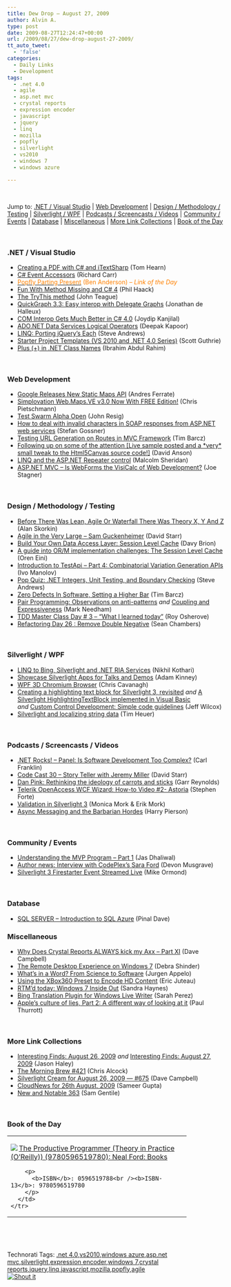 ```yaml
---
title: Dew Drop – August 27, 2009
author: Alvin A.
type: post
date: 2009-08-27T12:24:47+00:00
url: /2009/08/27/dew-drop-august-27-2009/
tt_auto_tweet:
  - 'false'
categories:
  - Daily Links
  - Development
tags:
  - .net 4.0
  - agile
  - asp.net mvc
  - crystal reports
  - expression encoder
  - javascript
  - jquery
  - linq
  - mozilla
  - popfly
  - silverlight
  - vs2010
  - windows 7
  - windows azure

---
```

&#160;

Jump to: [.NET / Visual Studio][1] | [Web Development][2] | [Design / Methodology / Testing][3] | [Silverlight / WPF][4] | [Podcasts / Screencasts / Videos][5] | [Community / Events][6] | [Database][7] | [Miscellaneous][8] | [More Link Collections][9] | [Book of the Day][10] 

&#160;

### <a name="dotnet"></a>.NET / Visual Studio

  * [Creating a PDF with C# and iTextSharp][11] (Tom Hearn)
  * [C# Event Accessors][12] (Richard Carr)
  * [<font color="#ff8000">Popfly Parting Present</font>][13] <font color="#ff8000">(Ben Anderson) <em>– Link of the Day</em></font>
  * [Fun With Method Missing and C# 4][14] (Phil Haack)
  * [The TryThis method][15] (John Teague)
  * [QuickGraph 3.3: Easy interop with Delegate Graphs][16] (Jonathan de Halleux)
  * [COM Interop Gets Much Better in C# 4.0][17] (Joydip Kanjilal)
  * [ADO.NET Data Services Logical Operators][18] (Deepak Kapoor)
  * [LINQ: Porting jQuery’s Each][19] (Steve Andrews)
  * [Starter Project Templates (VS 2010 and .NET 4.0 Series)][20] (Scott Guthrie)
  * [Plus (+) in .NET Class Names][21] (Ibrahim Abdul Rahim)

&#160;

### <a name="web"></a>Web Development

  * [Google Releases New Static Maps API][22] (Andres Ferrate)
  * [Simplovation Web.Maps.VE v3.0 Now With FREE Edition!][23] (Chris Pietschmann)
  * [Test Swarm Alpha Open][24] (John Resig)
  * [How to deal with invalid characters in SOAP responses from ASP.NET web services][25] (Stefan Gossner)
  * [Testing URL Generation on Routes in MVC Framework][26] (Tim Barcz)
  * [Following up on some of the attention [Live sample posted and a \*very\* small tweak to the Html5Canvas source code!]][27] (David Anson)
  * [LINQ and the ASP.NET Repeater control][28] (Malcolm Sheridan)
  * [ASP.NET MVC &#8211; Is WebForms the VisiCalc of Web Development?][29] (Joe Stagner)

&#160;

### <a name="design"></a>Design / Methodology / Testing

  * [Before There Was Lean, Agile Or Waterfall There Was Theory X, Y And Z][30] (Alan Skorkin)
  * [Agile in the Very Large – Sam Guckenheimer][31] (David Starr)
  * [Build Your Own Data Access Layer: Session Level Cache][32] (Davy Brion)
  * [A guide into OR/M implementation challenges: The Session Level Cache][33] (Oren Eini)
  * [Introduction to TestApi – Part 4: Combinatorial Variation Generation APIs][34] (Ivo Manolov)
  * [Pop Quiz: .NET Integers, Unit Testing, and Boundary Checking][35] (Steve Andrews)
  * [Zero Defects In Software, Setting a Higher Bar][36] (Tim Barcz)
  * [Pair Programming: Observations on anti-patterns][37] _and_&#160;[Coupling and Expressiveness][38] (Mark Needham)
  * [TDD Master Class Day # 3 – “What I learned today”][39] (Roy Osherove)
  * [Refactoring Day 26 : Remove Double Negative][40] (Sean Chambers)

&#160;

### <a name="silverlight"></a>Silverlight / WPF

  * [LINQ to Bing, Silverlight and .NET RIA Services][41] (Nikhil Kothari)
  * [Showcase Silverlight Apps for Talks and Demos][42] (Adam Kinney)
  * [WPF 3D Chromium Browser][43] (Chris Cavanagh)
  * [Creating a highlighting text block for Silverlight 3, revisited][44] _and_&#160;[A Silverlight HighlightingTextBlock implemented in Visual Basic][45] _and_&#160;[Custom Control Development: Simple code guidelines][46] (Jeff Wilcox)
  * [Silverlight and localizing string data][47] (Tim Heuer)

&#160;

### <a name="podcasts"></a>Podcasts / Screencasts / Videos

  * [.NET Rocks! &#8211; Panel: Is Software Development Too Complex?][48] (Carl Franklin)
  * [Code Cast 30 – Story Teller with Jeremy Miller][49] (David Starr)
  * [Dan Pink: Rethinking the ideology of carrots and sticks][50] (Garr Reynolds)
  * [Telerik OpenAccess WCF Wizard: How-to Video #2- Astoria][51] (Stephen Forte)
  * [Validation in Silverlight 3][52] (Monica Mork & Erik Mork)
  * [Async Messaging and the Barbarian Hordes][53] (Harry Pierson)

&#160;

### <a name="events"></a>Community / Events

  * [Understanding the MVP Program &#8211; Part 1][54] (Jas Dhaliwal)
  * [Author news: Interview with CodePlex’s Sara Ford][55] (Devon Musgrave)
  * [Silverlight 3 Firestarter Event Streamed Live][56] (Mike Ormond)

&#160;

### <a name="db"></a>Database

  * [SQL SERVER – Introduction to SQL Azure][57] (Pinal Dave)

<a name="sp"></a>

### <a name="misc"></a>Miscellaneous

  * [Why Does Crystal Reports ALWAYS kick my Axx &#8211; Part XI][58] (Dave Campbell)
  * [The Remote Desktop Experience on Windows 7][59] (Debra Shinder)
  * [What&#8217;s in a Word? From Science to Software][60] (Jurgen Appelo)
  * [Using the XBox360 Preset to Encode HD Content][61] (Eric Juteau)
  * [RTM’d today: Windows 7 Inside Out][62] (Sandra Haynes)
  * [Bing Translation Plugin for Windows Live Writer][63] (Sarah Perez)
  * [Apple&#8217;s culture of lies, Part 2: A different way of looking at it][64] (Paul Thurrott)

&#160;

### <a name="links"></a>More Link Collections

  * [Interesting Finds: August 26, 2009][65] _and_&#160;[Interesting Finds: August 27, 2009][66] (Jason Haley)
  * [The Morning Brew #421][67] (Chris Alcock)
  * [Silverlight Cream for August 26, 2009 &#8212; #675][68] (Dave Campbell)
  * [CloudNews for 26th August, 2009][69] (Sameer Gupta)
  * [New and Notable 363][70] (Sam Gentile)

&#160;

### <a name="book"></a>Book of the Day

<div style="padding-bottom: 0px; margin: 0px; padding-left: 0px; padding-right: 0px; display: inline; float: none; padding-top: 0px" id="scid:7dc1bd33-94bd-46fd-a20b-0131235bcd47:309d7009-76f0-455f-ac4b-de11fb58b9f2" class="wlWriterSmartContent">
  <table cellspacing="0" cellpadding="2" width="400" border="0" unselectable="on">
    <tr>
      <td valign="top" width="400">
        <p>
          <a title="The Productive Programmer (Theory in Practice (O'Reilly)) (9780596519780): Neal Ford: Books" href="http://www.amazon.com/exec/obidos/ASIN/0596519788/alvinashcraft-20"><img data-recalc-dims="1" decoding="async" src="https://i0.wp.com/images.amazon.com/images/P/0596519788.01.MZZZZZZZ.jpg?w=660" border="0" align="left" style="float:left" />The Productive Programmer (Theory in Practice (O&#8217;Reilly)) (9780596519780): Neal Ford: Books</a>
        </p>
        
        <p>
          <b>ISBN</b>: 0596519788<br /><b>ISBN-13</b>: 9780596519780
        </p>
      </td>
    </tr>
  </table>
</div>

&#160;

<div style="padding-bottom: 0px; margin: 0px; padding-left: 0px; padding-right: 0px; display: inline; float: none; padding-top: 0px" id="scid:C16BAC14-9A3D-4c50-9394-FBFEF7A93539:1f763915-5b0e-498b-a419-d9535b1c6170" class="wlWriterSmartContent">
  <!--dotnetkickit-->
</div>

&#160;

<div style="padding-bottom: 0px; margin: 0px; padding-left: 0px; padding-right: 0px; display: inline; float: none; padding-top: 0px" id="scid:0767317B-992E-4b12-91E0-4F059A8CECA8:7e95b1e3-2be5-4e5c-a29a-753f7396a0aa" class="wlWriterSmartContent">
  Technorati Tags: <a href="http://technorati.com/tags/.net+4.0" rel="tag">.net 4.0</a>,<a href="http://technorati.com/tags/vs2010" rel="tag">vs2010</a>,<a href="http://technorati.com/tags/windows+azure" rel="tag">windows azure</a>,<a href="http://technorati.com/tags/asp.net+mvc" rel="tag">asp.net mvc</a>,<a href="http://technorati.com/tags/silverlight" rel="tag">silverlight</a>,<a href="http://technorati.com/tags/expression+encoder" rel="tag">expression encoder</a>,<a href="http://technorati.com/tags/windows+7" rel="tag">windows 7</a>,<a href="http://technorati.com/tags/crystal+reports" rel="tag">crystal reports</a>,<a href="http://technorati.com/tags/jquery" rel="tag">jquery</a>,<a href="http://technorati.com/tags/linq" rel="tag">linq</a>,<a href="http://technorati.com/tags/javascript" rel="tag">javascript</a>,<a href="http://technorati.com/tags/mozilla" rel="tag">mozilla</a>,<a href="http://technorati.com/tags/popfly" rel="tag">popfly</a>,<a href="http://technorati.com/tags/agile" rel="tag">agile</a>
</div>

<div class="wlWriterHeaderFooter" style="margin:0px; padding:0px 0px 0px 0px;">
  <div class="shoutIt">
    <a rev="vote-for" href="http://dotnetshoutout.com/Submit?url=http%3a%2f%2fwww.alvinashcraft.com%2f2009%2f08%2f27%2fdew-drop-august-27-2009%2f&title=Dew+Drop+-+August+27%2c+2009"><img decoding="async" alt="Shout it" src="http://dotnetshoutout.com/image.axd?url=https://morningdew-bpc6g3a0fgaxdxcu.eastus2-01.azurewebsites.net/2009/08/27/dew-drop-august-27-2009/" style="border:0px" /></a>
  </div>
</div>

 [1]: https://morningdew-bpc6g3a0fgaxdxcu.eastus2-01.azurewebsites.net/#dotnet
 [2]: https://morningdew-bpc6g3a0fgaxdxcu.eastus2-01.azurewebsites.net/#web
 [3]: https://morningdew-bpc6g3a0fgaxdxcu.eastus2-01.azurewebsites.net/#design
 [4]: https://morningdew-bpc6g3a0fgaxdxcu.eastus2-01.azurewebsites.net/#silverlight
 [5]: https://morningdew-bpc6g3a0fgaxdxcu.eastus2-01.azurewebsites.net/#podcasts
 [6]: https://morningdew-bpc6g3a0fgaxdxcu.eastus2-01.azurewebsites.net/#events
 [7]: https://morningdew-bpc6g3a0fgaxdxcu.eastus2-01.azurewebsites.net/#db
 [8]: https://morningdew-bpc6g3a0fgaxdxcu.eastus2-01.azurewebsites.net/#misc
 [9]: https://morningdew-bpc6g3a0fgaxdxcu.eastus2-01.azurewebsites.net/#links
 [10]: https://morningdew-bpc6g3a0fgaxdxcu.eastus2-01.azurewebsites.net/#book
 [11]: http://feedproxy.google.com/~r/Nerdyhearn/~3/Cra7zSDF2xQ/176
 [12]: http://feedproxy.google.com/~r/BlackwaspLatestAdditions/~3/8HnWwKPxYFA/CSharpEventAccessors.aspx
 [13]: http://blogs.msdn.com/ben_anderson/archive/2009/08/26/popfly-parting-present.aspx
 [14]: http://haacked.com/archive/2009/08/26/method-missing-csharp-4.aspx
 [15]: http://feedproxy.google.com/~r/LosTechies/~3/z0Hptct4lkE/the-trythis-method.aspx
 [16]: http://feedproxy.google.com/~r/PelisFarm/~3/fmRgDNAnjQw/QuickGraph33EasyInteropWithDelegateGraphs.aspx
 [17]: http://www.devx.com/dotnet/Article/42590?trk=DXRSS_DOTNET
 [18]: http://feedproxy.google.com/~r/OneDotNetWay/~3/oZ32EVJfI4I/
 [19]: http://www.platinumbay.com/blogs/dotneticated/archive/2009/08/26/linq-porting-jquery-s-each.aspx
 [20]: http://weblogs.asp.net/scottgu/archive/2009/08/26/starter-project-templates-vs-2010-and-net-4-0-series.aspx
 [21]: http://blogs.msdn.com/powershell/archive/2009/08/27/plus-in-net-class-names.aspx
 [22]: http://feedproxy.google.com/~r/ProgrammableWeb/~3/y4DVY1peBo8/
 [23]: http://pietschsoft.com/post.aspx?id=e5800ac8-e5f7-442c-911e-00af6951462d
 [24]: http://ejohn.org/blog/test-swarm-alpha-open/
 [25]: http://feedproxy.google.com/~r/sharepointmsblogs/~3/gxB45vwj6ws/how-to-deal-with-invalid-characters-in-soap-responses-from-asp-net-web-services.aspx
 [26]: http://feedproxy.google.com/~r/Devlicious/~3/5oivg5Rri2o/testing-url-generation-on-routes-in-mvc-framework.aspx
 [27]: http://blogs.msdn.com/delay/archive/2009/08/26/following-up-on-some-of-the-attention-live-sample-posted-and-a-very-small-tweak-to-the-html5canvas-source-code.aspx
 [28]: http://feedproxy.google.com/~r/netCurryRecentArticles/~3/hCwamW7qu4I/ShowArticle.aspx
 [29]: http://misfitgeek.com/blog/aspnet/asp-net-mvc-is-webforms-the-visicalc-of-web-development/
 [30]: http://www.skorks.com/2009/08/before-there-was-lean-agile-or-waterfall-there-was-theory-x-y-and-z/
 [31]: http://elegantcode.com/2009/08/26/agile-in-the-very-large-sam-guckenheimer/
 [32]: http://feedproxy.google.com/~r/davybrion/~3/tFKUeQx0c-0/
 [33]: http://feedproxy.google.com/~r/AyendeRahien/~3/dlqj2ft7odQ/a-guide-into-orm-implementation-challenges-the-session-level-cache.aspx
 [34]: http://blogs.msdn.com/ivo_manolov/archive/2009/08/26/9884004.aspx
 [35]: http://www.platinumbay.com/blogs/dotneticated/archive/2009/08/26/pop-quiz-net-integers-unit-testing-and-boundary-checking.aspx
 [36]: http://feedproxy.google.com/~r/Devlicious/~3/C5AtI1Nlc_g/zero-defects-in-software-setting-a-higher-bar.aspx
 [37]: http://feedproxy.google.com/~r/MarkNeedham/~3/YcS6s0yBtmw/
 [38]: http://feeds.dzone.com/~r/zones/dotnet/~3/ILdb5W2oZgU/coupling-and-expressiveness
 [39]: http://feedproxy.google.com/~r/Iserializable/~3/w45LtHtgJ0U/tdd-master-class-day-3-what-i-learned-today.aspx
 [40]: http://feedproxy.google.com/~r/LosTechies/~3/9jwAqbSsGEU/refactoring-day-26-remove-double-negative.aspx
 [41]: http://www.nikhilk.net/Entry.aspx?id=240
 [42]: http://feedproxy.google.com/~r/AdamKinney/~3/VXJZDBRSwvY/Showcase-Silverlight-Apps-for-Talks-and-Demos
 [43]: http://chriscavanagh.wordpress.com/2009/08/27/wpf-3d-chromium-browser/
 [44]: http://feedproxy.google.com/~r/JeffWilcox/~3/rwS3nE6-_dg/
 [45]: http://feedproxy.google.com/~r/JeffWilcox/~3/1m087eBNH1c/
 [46]: http://feedproxy.google.com/~r/JeffWilcox/~3/v8EP3X2cH-U/
 [47]: http://feeds.timheuer.com/~r/timheuer/~3/P5SURPrGiNU/silverlight-string-localization.aspx
 [48]: http://www.dotnetrocks.com/default.aspx?ShowNum=476
 [49]: http://feedproxy.google.com/~r/ElegantCodeCast/~3/tzna294es2A/
 [50]: http://www.presentationzen.com/presentationzen/2009/08/rethinking-the-ideology-of-carrots-and-sticks.html
 [51]: http://feedproxy.google.com/~r/StephenFortesBlog/~3/QeHcW7fOy3M/PermaLink,guid,fa997be0-5dfb-4a79-b7bc-6f2f782b9493.aspx
 [52]: http://feeds.sparklingclient.com/~r/SparklingClient/~3/6eZXubWfZg4/
 [53]: http://feedproxy.google.com/~r/Devhawk/~3/X0b_AXdu_H8/Async+Messaging+And+The+Barbarian+Hordes.aspx
 [54]: http://blogs.msdn.com/mvpawardprogram/archive/2009/08/27/understanding-the-mvp-program-part-1.aspx
 [55]: http://blogs.msdn.com/microsoft_press/archive/2009/08/26/author-news-interview-with-codeplex-s-sara-ford.aspx
 [56]: http://feedproxy.google.com/~r/mikeormond/~3/dlu7KP1wo_A/silverlight-3-firestarter-event-streamed-live.aspx
 [57]: http://blog.sqlauthority.com/2009/08/27/sql-server-introduction-to-sql-azure/
 [58]: http://geekswithblogs.net/WynApseTechnicalMusings/archive/2009/08/26/134333.aspx
 [59]: http://www.enduserblog.com/2009/08/the-remote-desktop-experience-on-windows-7.html
 [60]: http://feedproxy.google.com/~r/noop/~3/hHDOOFOZKmM/applying-terms-to-software-development.html
 [61]: http://blogs.msdn.com/expressionencoder/archive/2009/08/26/9885992.aspx
 [62]: http://blogs.msdn.com/microsoft_press/archive/2009/08/26/rtm-d-today-windows-7-inside-out.aspx
 [63]: http://on10.net/blogs/sarahintampa/Bing-Translation-Plugin-for-Windows-Live-Writer/
 [64]: http://community.winsupersite.com/blogs/paul/archive/2009/08/26/apple-s-culture-of-lies-part-2-a-different-way-of-looking-at-it.aspx
 [65]: http://jasonhaley.com/blog/post.aspx?id=ae0f0eea-04e8-49c9-9ee9-58262ff92477
 [66]: http://jasonhaley.com/blog/post.aspx?id=9fec7a9e-e7a4-4433-866d-59d1bc3d83d9
 [67]: http://feedproxy.google.com/~r/ReflectivePerspective/~3/9wTyVM8Jknw/
 [68]: http://geekswithblogs.net/WynApseTechnicalMusings/archive/2009/08/26/134342.aspx
 [69]: http://feedproxy.google.com/~r/CloudAve/~3/4w1B025cn_I/cloudnews-for-26th-august-2009
 [70]: http://feedproxy.google.com/~r/SamGentile/~3/dgPxHd8w-5Y/